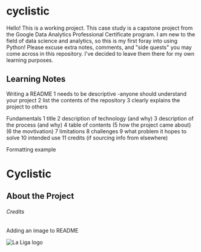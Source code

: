 # cyclistic

Hello! This is a working project. This case study is a capstone project from the Google Data Analytics Professional Certificate program. I am new to the field of data science and analytics, so this is my first foray into using Python! Please excuse extra notes, comments, and "side quests" you may come across in this repository. I've decided to leave them there for my own learning purposes.
  

## Learning Notes

Writing a README 
  1 needs to be descriptive
    -anyone should understand your project
  2 list the contents of the repository
  3 clearly explains the project to others

Fundamentals
  1 title
  2 description of technology (and why)
  3 description of the process (and why)
  4 table of contents
  (5 how the project came about)
  (6 the movtivation)
  7 limitations
  8 challenges
  9 what problem it hopes to solve
  10 intended use
  11 credits (if sourcing info from elsewhere)

Formatting example
  # Cyclistic

  ## About the Project

  ###### Credits

  Adding an image to README

![La Liga logo](https://cdn.shopify.com/s/files/1/0614/3515/0504/files/Fitwarm_Yorkie_Yorkie_puppy_running_exercise_outdoors_happy_run_3c8b8426-7dbc-4f6b-b951-915c0d1d1772_480x480.jpg?v=1682318319)

